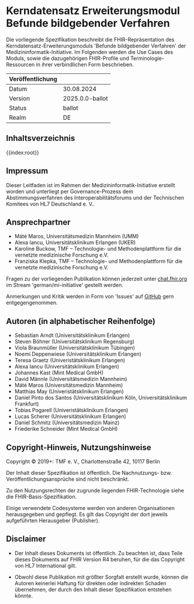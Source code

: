 # Kerndatensatz Erweiterungsmodul Befunde bildgebender Verfahren

Die vorliegende Spezifikation beschreibt die FHIR-Repräsentation des Kerndatensatz-Erweiterungsmoduls 'Befunde bildgebender Verfahren' der Medizininformatik-Initiative.
Im Folgenden werden die Use Cases des Moduls, sowie die dazugehörigen FHIR-Profile und Terminologie-Ressourcen in ihrer verbindlichen Form beschrieben.

| Veröffentlichung   |   |
|---------|---|
| Datum   | 30.08.2024 |
| Version | 2025.0.0-ballot |
| Status  | ballot      |
| Realm   | DE          | 

## Inhaltsverzeichnis

{{index:root}}

## Impressum
Dieser Leitfaden ist im Rahmen der Medizininformatik-Initiative erstellt worden und unterliegt per Governance-Prozess dem Abstimmungsverfahren des Interoperabilitätsforums und der Technischen Komitees von HL7 Deutschland e. V..

## Ansprechpartner
* Máté Maros, Universitätsmedizin Mannheim (UMM)
* Alexa Iancu, Universitätsklinikum Erlangen (UKER)
* Karoline Buckow, TMF – Technologie- und Methodenplattform für die vernetzte medizinische Forschung e.V.
* Franziska Klepka, TMF – Technologie- und Methodenplattform für die vernetzte medizinische Forschung e.V.

Fragen zu der vorliegenden Publikation können jederzeit unter [chat.fhir.org](chat.fhir.org) im Stream 'german/mi-initiative' gestellt werden.

Anmerkungen und Kritik werden in Form von 'Issues' auf [GitHub](https://github.com/medizininformatik-initiative/kerndatensatz-bildgebung/issues) gern entgegengenommen.


## Autoren (in alphabetischer Reihenfolge)

* Sebastian Arndt (Universitätsklinikum Erlangen)
* Steven Böhner (Universitätsklinikum Regensburg)
* Viola Braunmüller (Universitätsklinikum Tübingen)
* Noemi Deppenwiese (Universitätsklinikum Erlangen)
* Teresa Graetz (Univeristätsklinikum Erlangen)
* Alexa Iancu (Universitätsklinikum Erlangen)
* Johannes Kast (Mint Medical GmbH)
* David Männle (Universitätsmedizin Mannheim)
* Máté Maros (Universitätsmedizin Mannheim)
* Matthias May (Univeristätsklinikum Erlangen)
* Daniel Pinto dos Santos (Universitätsklinikum Köln, Universitätsklinikum Frankfurt)
* Tobias Pogarell (Univeristätsklinikum Erlangen)
* Lucas Scherer (Universitätsklinikum Erlangen)
* Daniel Schmitz (Universitätsmedizin Mainz)
* Friederike Schneider (Mint Medical GmbH)


## Copyright-Hinweis, Nutzungshinweise
Copyright © 2019+: TMF e. V., Charlottenstraße 42, 10117 Berlin

Der Inhalt dieser Spezifikation ist öffentlich. Die Nachnutzungs- bzw. Veröffentlichungsansprüche sind nicht beschränkt.

Zu den Nutzungsrechten der zugrunde liegenden FHIR-Technologie siehe die FHIR-Basis-Spezifikation.

Einige verwendete Codesysteme werden von anderen Organisationen herausgegeben und gepflegt. Es gilt das Copyright der dort jeweils aufgeführten Herausgeber (Publisher).

## Disclaimer
* Der Inhalt dieses Dokuments ist öffentlich. Zu beachten ist, dass Teile dieses Dokuments auf FHIR Version R4 beruhen, für die das Copyright von HL7 International gilt.

* Obwohl diese Publikation mit größter Sorgfalt erstellt wurde, können die Autoren keinerlei Haftung für direkten oder indirekten Schaden übernehmen, der durch den Inhalt dieser Spezifikation entstehen könnte.


